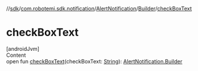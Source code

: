 //[sdk](../../../../index.md)/[com.robotemi.sdk.notification](../../index.md)/[AlertNotification](../index.md)/[Builder](index.md)/[checkBoxText](check-box-text.md)



# checkBoxText  
[androidJvm]  
Content  
open fun [checkBoxText](check-box-text.md)(checkBoxText: [String](https://developer.android.com/reference/kotlin/java/lang/String.html)): [AlertNotification.Builder](index.md)  



